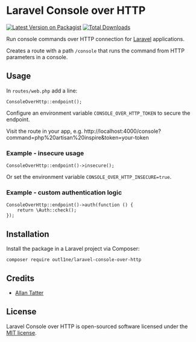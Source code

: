 # Laravel Console over HTTP

[![Latest Version on Packagist](https://img.shields.io/packagist/v/outl1ne/laravel-console-over-http.svg?style=flat-square)](https://packagist.org/packages/outl1ne/laravel-console-over-http)
[![Total Downloads](https://img.shields.io/packagist/dt/outl1ne/laravel-console-over-http.svg?style=flat-square)](https://packagist.org/packages/outl1ne/laravel-console-over-http)

Run console commands over HTTP connection for [Laravel](https://laravel.com) applications.

Creates a route with a path `/console` that runs the command from HTTP parameters in a console.

## Usage

In `routes/web.php` add a line:

```
ConsoleOverHttp::endpoint();
```

Configure an environment variable `CONSOLE_OVER_HTTP_TOKEN` to secure the endpoint.

Visit the route in your app, e.g. http://localhost:4000/console?command=php%20artisan%20inspire&token=your-token

### Example - insecure usage

```
ConsoleOverHttp::endpoint()->insecure();
```

Or set the environment variable `CONSOLE_OVER_HTTP_INSECURE=true`.

### Example - custom authentication logic

```
ConsoleOverHttp::endpoint()->auth(function () {
    return \Auth::check();
});
```

## Installation

Install the package in a Laravel project via Composer:

```
composer require outl1ne/laravel-console-over-http
```

## Credits

- [Allan Tatter](https://github.com/allantatter)

## License

Laravel Console over HTTP is open-sourced software licensed under the [MIT license](LICENSE.md).
